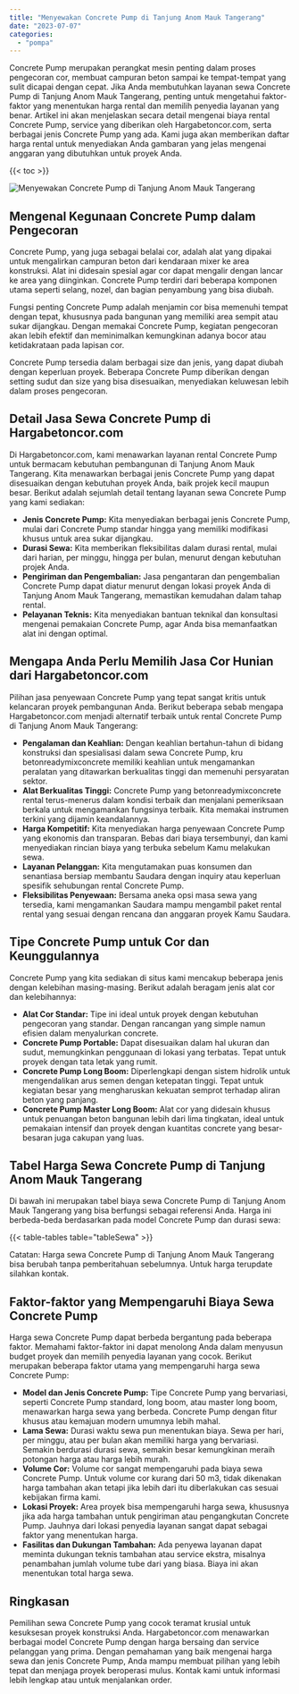 ```yaml
---
title: "Menyewakan Concrete Pump di Tanjung Anom Mauk Tangerang"
date: "2023-07-07"
categories: 
  - "pompa"
---
```




Concrete Pump merupakan perangkat mesin penting dalam proses pengecoran cor, membuat campuran beton sampai ke tempat-tempat yang sulit dicapai dengan cepat. Jika Anda membutuhkan layanan sewa Concrete Pump di Tanjung Anom Mauk Tangerang, penting untuk mengetahui faktor-faktor yang menentukan harga rental dan memilih penyedia layanan yang benar. Artikel ini akan menjelaskan secara detail mengenai biaya rental Concrete Pump, service yang diberikan oleh Hargabetoncor.com, serta berbagai jenis Concrete Pump yang ada. Kami juga akan memberikan daftar harga rental untuk menyediakan Anda gambaran yang jelas mengenai anggaran yang dibutuhkan untuk proyek Anda.

{{< toc >}}

![Menyewakan Concrete Pump di Tanjung Anom Mauk Tangerang](https://hargareadymixid.github.io/pompa/concrete-pump%20(5).png)

## Mengenal Kegunaan Concrete Pump dalam Pengecoran

Concrete Pump, yang juga sebagai belalai cor, adalah alat yang dipakai untuk mengalirkan campuran beton dari kendaraan mixer ke area konstruksi. Alat ini didesain spesial agar cor dapat mengalir dengan lancar ke area yang diinginkan. Concrete Pump terdiri dari beberapa komponen utama seperti selang, nozel, dan bagian penyambung yang bisa diubah.

Fungsi penting Concrete Pump adalah menjamin cor bisa memenuhi tempat dengan tepat, khususnya pada bangunan yang memiliki area sempit atau sukar dijangkau. Dengan memakai Concrete Pump, kegiatan pengecoran akan lebih efektif dan meminimalkan kemungkinan adanya bocor atau ketidakrataan pada lapisan cor.

Concrete Pump tersedia dalam berbagai size dan jenis, yang dapat diubah dengan keperluan proyek. Beberapa Concrete Pump diberikan dengan setting sudut dan size yang bisa disesuaikan, menyediakan keluwesan lebih dalam proses pengecoran.

## Detail Jasa Sewa Concrete Pump di Hargabetoncor.com

Di Hargabetoncor.com, kami menawarkan layanan rental Concrete Pump untuk bermacam kebutuhan pembangunan di Tanjung Anom Mauk Tangerang. Kita menawarkan berbagai jenis Concrete Pump yang dapat disesuaikan dengan kebutuhan proyek Anda, baik projek kecil maupun besar. Berikut adalah sejumlah detail tentang layanan sewa Concrete Pump yang kami sediakan:

- **Jenis Concrete Pump:** Kita menyediakan berbagai jenis Concrete Pump, mulai dari Concrete Pump standar hingga yang memiliki modifikasi khusus untuk area sukar dijangkau.
- **Durasi Sewa:** Kita memberikan fleksibilitas dalam durasi rental, mulai dari harian, per minggu, hingga per bulan, menurut dengan kebutuhan projek Anda.
- **Pengiriman dan Pengembalian:** Jasa pengantaran dan pengembalian Concrete Pump dapat diatur menurut dengan lokasi proyek Anda di Tanjung Anom Mauk Tangerang, memastikan kemudahan dalam tahap rental.
- **Pelayanan Teknis:** Kita menyediakan bantuan teknikal dan konsultasi mengenai pemakaian Concrete Pump, agar Anda bisa memanfaatkan alat ini dengan optimal.

## Mengapa Anda Perlu Memilih Jasa Cor Hunian dari Hargabetoncor.com

Pilihan jasa penyewaan Concrete Pump yang tepat sangat kritis untuk kelancaran proyek pembangunan Anda. Berikut beberapa sebab mengapa Hargabetoncor.com menjadi alternatif terbaik untuk rental Concrete Pump di Tanjung Anom Mauk Tangerang:

- **Pengalaman dan Keahlian:** Dengan keahlian bertahun-tahun di bidang konstruksi dan spesialisasi dalam sewa Concrete Pump, kru betonreadymixconcrete memiliki keahlian untuk mengamankan peralatan yang ditawarkan berkualitas tinggi dan memenuhi persyaratan sektor.
- **Alat Berkualitas Tinggi:** Concrete Pump yang betonreadymixconcrete rental terus-menerus dalam kondisi terbaik dan menjalani pemeriksaan berkala untuk mengamankan fungsinya terbaik. Kita memakai instrumen terkini yang dijamin keandalannya.
- **Harga Kompetitif:** Kita menyediakan harga penyewaan Concrete Pump yang ekonomis dan transparan. Bebas dari biaya tersembunyi, dan kami menyediakan rincian biaya yang terbuka sebelum Kamu melakukan sewa.
- **Layanan Pelanggan:** Kita mengutamakan puas konsumen dan senantiasa bersiap membantu Saudara dengan inquiry atau keperluan spesifik sehubungan rental Concrete Pump.
- **Fleksibilitas Penyewaan:** Bersama aneka opsi masa sewa yang tersedia, kami mengamankan Saudara mampu mengambil paket rental rental yang sesuai dengan rencana dan anggaran proyek Kamu Saudara.

## Tipe Concrete Pump untuk Cor dan Keunggulannya

Concrete Pump yang kita sediakan di situs kami mencakup beberapa jenis dengan kelebihan masing-masing. Berikut adalah beragam jenis alat cor dan kelebihannya:

- **Alat Cor Standar:** Tipe ini ideal untuk proyek dengan kebutuhan pengecoran yang standar. Dengan rancangan yang simple namun efisien dalam menyalurkan concrete.
- **Concrete Pump Portable:** Dapat disesuaikan dalam hal ukuran dan sudut, memungkinkan penggunaan di lokasi yang terbatas. Tepat untuk proyek dengan tata letak yang rumit.
- **Concrete Pump Long Boom:** Diperlengkapi dengan sistem hidrolik untuk mengendalikan arus semen dengan ketepatan tinggi. Tepat untuk kegiatan besar yang mengharuskan kekuatan semprot terhadap aliran beton yang panjang.
- **Concrete Pump Master Long Boom:** Alat cor yang didesain khusus untuk penuangan beton bangunan lebih dari lima tingkatan, ideal untuk pemakaian intensif dan proyek dengan kuantitas concrete yang besar-besaran juga cakupan yang luas.

## Tabel Harga Sewa Concrete Pump di Tanjung Anom Mauk Tangerang

Di bawah ini merupakan tabel biaya sewa Concrete Pump di Tanjung Anom Mauk Tangerang yang bisa berfungsi sebagai referensi Anda. Harga ini berbeda-beda berdasarkan pada model Concrete Pump dan durasi sewa:

{{< table-tables table="tableSewa" >}}

Catatan: Harga sewa Concrete Pump di Tanjung Anom Mauk Tangerang bisa berubah tanpa pemberitahuan sebelumnya. Untuk harga terupdate silahkan kontak.

## Faktor-faktor yang Mempengaruhi Biaya Sewa Concrete Pump

Harga sewa Concrete Pump dapat berbeda bergantung pada beberapa faktor. Memahami faktor-faktor ini dapat menolong Anda dalam menyusun budget proyek dan memilih penyedia layanan yang cocok. Berikut merupakan beberapa faktor utama yang mempengaruhi harga sewa Concrete Pump:

- **Model dan Jenis Concrete Pump:** Tipe Concrete Pump yang bervariasi, seperti Concrete Pump standard, long boom, atau master long boom, menawarkan harga sewa yang berbeda. Concrete Pump dengan fitur khusus atau kemajuan modern umumnya lebih mahal.
- **Lama Sewa:** Durasi waktu sewa pun menentukan biaya. Sewa per hari, per minggu, atau per bulan akan memiliki harga yang bervariasi. Semakin berdurasi durasi sewa, semakin besar kemungkinan meraih potongan harga atau harga lebih murah.
- **Volume Cor:** Volume cor sangat mempengaruhi pada biaya sewa Concrete Pump. Untuk volume cor kurang dari 50 m3, tidak dikenakan harga tambahan akan tetapi jika lebih dari itu diberlakukan cas sesuai kebijakan firma kami.
- **Lokasi Proyek:** Area proyek bisa mempengaruhi harga sewa, khususnya jika ada harga tambahan untuk pengiriman atau pengangkutan Concrete Pump. Jauhnya dari lokasi penyedia layanan sangat dapat sebagai faktor yang menentukan harga.
- **Fasilitas dan Dukungan Tambahan:** Ada penyewa layanan dapat meminta dukungan teknis tambahan atau service ekstra, misalnya penambahan jumlah volume tube dari yang biasa. Biaya ini akan menentukan total harga sewa.

## Ringkasan

Pemilihan sewa Concrete Pump yang cocok teramat krusial untuk kesuksesan proyek konstruksi Anda. Hargabetoncor.com menawarkan berbagai model Concrete Pump dengan harga bersaing dan service pelanggan yang prima. Dengan pemahaman yang baik mengenai harga sewa dan jenis Concrete Pump, Anda mampu membuat pilihan yang lebih tepat dan menjaga proyek beroperasi mulus. Kontak kami untuk informasi lebih lengkap atau untuk menjalankan order.
